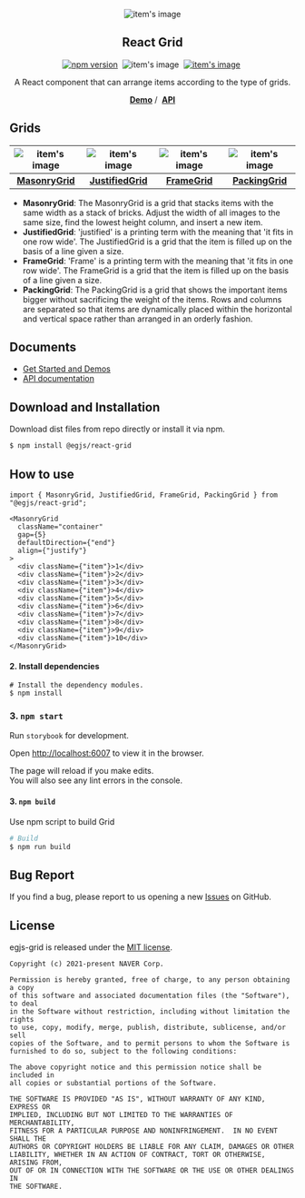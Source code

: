 
<p align="middle" ><img src="https://naver.github.io/egjs-grid/images/logo.png" alt="item's image" /></p>
<h2 align="middle">React Grid</h2>
<p align="middle">
<a href="https://www.npmjs.com/package/@egjs/react-grid" target="_blank"><img src="https://img.shields.io/npm/v/@egjs/react-grid.svg?style=flat-square&color=007acc&label=version" alt="npm version" alt="item's image" /></a>&nbsp;
<img src="https://img.shields.io/badge/language-typescript-blue.svg?style=flat-square" alt="item's image" />&nbsp;
<a href="https://github.com/naver/egjs-grid/blob/main/LICENSE" target="_blank"><img src="https://img.shields.io/static/v1?style=flat-square&label=license&message=MIT&color=08CE5D" alt="item's image" /></a>&nbsp;
</p>
<p align="middle">A React component that can arrange items according to the type of grids.</p>
<p align="middle">
    <a href="https://naver.github.io/egjs-grid" target="_blank"><strong>Demo</strong></a> /&nbsp;
    <a href="https://naver.github.io/egjs-grid/release/latest/doc/" target="_blank"><strong>API</strong></a>
</p>


## Grids

|<img src="https://naver.github.io/egjs-grid/images/MasonryGrid.png" alt="item's image" />|<img src="https://naver.github.io/egjs-grid/images/JustifiedGrid.png" alt="item's image" />|<img src="https://naver.github.io/egjs-grid/images/FrameGrid.png" alt="item's image" />|<img src="https://naver.github.io/egjs-grid/images/PackingGrid.png" alt="item's image" />|
|:---:|:---:|:---:|:---:|
|[**MasonryGrid**](http://naver.github.io/egjs-grid/storybook/?path=/story/examples-masonrygrid--masonry-grid-template)|[**JustifiedGrid**](http://naver.github.io/egjs-grid/storybook/?path=/story/examples-justifiedgrid--justified-grid-template)|[**FrameGrid**](http://naver.github.io/egjs-grid/storybook/?path=/story/examples-framegrid--frame-grid-template)|[**PackingGrid**](http://naver.github.io/egjs-grid/storybook/?path=/story/examples-packinggrid--packing-grid-template)|

* **MasonryGrid**: The MasonryGrid is a grid that stacks items with the same width as a stack of bricks. Adjust the width of all images to the same size, find the lowest height column, and insert a new item.
* **JustifiedGrid**: 'justified' is a printing term with the meaning that 'it fits in one row wide'. The JustifiedGrid is a grid that the item is filled up on the basis of a line given a size.
* **FrameGrid**: 'Frame' is a printing term with the meaning that 'it fits in one row wide'. The FrameGrid is a grid that the item is filled up on the basis of a line given a size.
* **PackingGrid**: The PackingGrid is a grid that shows the important items bigger without sacrificing the weight of the items. Rows and columns are separated so that items are dynamically placed within the horizontal and vertical space rather than arranged in an orderly fashion.


## Documents
- [Get Started and Demos](https://naver.github.io/egjs-grid/)
- [API documentation](https://naver.github.io/egjs-grid/release/latest/doc/)

## Download and Installation

Download dist files from repo directly or install it via npm.

```bash
$ npm install @egjs/react-grid
```


## How to use
```tsx
import { MasonryGrid, JustifiedGrid, FrameGrid, PackingGrid } from "@egjs/react-grid";

<MasonryGrid
  className="container"
  gap={5}
  defaultDirection={"end"}
  align={"justify"}
>
  <div className={"item"}>1</div>
  <div className={"item"}>2</div>
  <div className={"item"}>3</div>
  <div className={"item"}>4</div>
  <div className={"item"}>5</div>
  <div className={"item"}>6</div>
  <div className={"item"}>7</div>
  <div className={"item"}>8</div>
  <div className={"item"}>9</div>
  <div className={"item"}>10</div>
</MasonryGrid>
```

#### 2. Install dependencies

```
# Install the dependency modules.
$ npm install
```
### 3. `npm start`

Run `storybook` for development.

Open [http://localhost:6007](http://localhost:6007) to view it in the browser.

The page will reload if you make edits.\
You will also see any lint errors in the console.

#### 3. `npm build`

Use npm script to build Grid

```bash
# Build
$ npm run build
```

## Bug Report

If you find a bug, please report to us opening a new [Issues](https://github.com/naver/egjs-grid/issues) on GitHub.


## License
egjs-grid is released under the [MIT license](https://github.com/naver/egjs/blob/master/LICENSE.txt).

```
Copyright (c) 2021-present NAVER Corp.

Permission is hereby granted, free of charge, to any person obtaining a copy
of this software and associated documentation files (the "Software"), to deal
in the Software without restriction, including without limitation the rights
to use, copy, modify, merge, publish, distribute, sublicense, and/or sell
copies of the Software, and to permit persons to whom the Software is
furnished to do so, subject to the following conditions:

The above copyright notice and this permission notice shall be included in
all copies or substantial portions of the Software.

THE SOFTWARE IS PROVIDED "AS IS", WITHOUT WARRANTY OF ANY KIND, EXPRESS OR
IMPLIED, INCLUDING BUT NOT LIMITED TO THE WARRANTIES OF MERCHANTABILITY,
FITNESS FOR A PARTICULAR PURPOSE AND NONINFRINGEMENT.  IN NO EVENT SHALL THE
AUTHORS OR COPYRIGHT HOLDERS BE LIABLE FOR ANY CLAIM, DAMAGES OR OTHER
LIABILITY, WHETHER IN AN ACTION OF CONTRACT, TORT OR OTHERWISE, ARISING FROM,
OUT OF OR IN CONNECTION WITH THE SOFTWARE OR THE USE OR OTHER DEALINGS IN
THE SOFTWARE.
```
